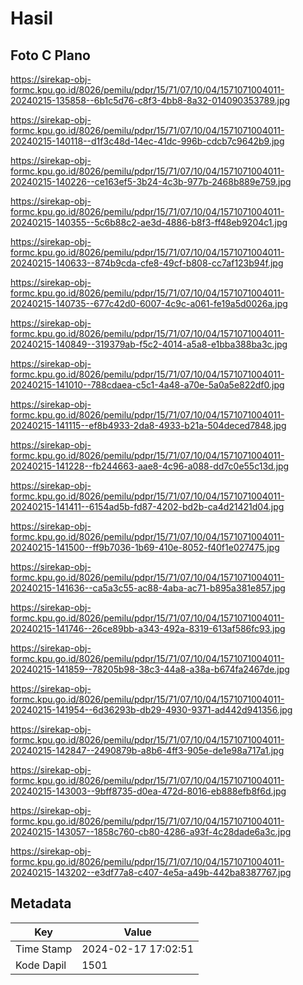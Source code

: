 # Hasil

## Foto C Plano

https://sirekap-obj-formc.kpu.go.id/8026/pemilu/pdpr/15/71/07/10/04/1571071004011-20240215-135858--6b1c5d76-c8f3-4bb8-8a32-014090353789.jpg

https://sirekap-obj-formc.kpu.go.id/8026/pemilu/pdpr/15/71/07/10/04/1571071004011-20240215-140118--d1f3c48d-14ec-41dc-996b-cdcb7c9642b9.jpg

https://sirekap-obj-formc.kpu.go.id/8026/pemilu/pdpr/15/71/07/10/04/1571071004011-20240215-140226--ce163ef5-3b24-4c3b-977b-2468b889e759.jpg

https://sirekap-obj-formc.kpu.go.id/8026/pemilu/pdpr/15/71/07/10/04/1571071004011-20240215-140355--5c6b88c2-ae3d-4886-b8f3-ff48eb9204c1.jpg

https://sirekap-obj-formc.kpu.go.id/8026/pemilu/pdpr/15/71/07/10/04/1571071004011-20240215-140633--874b9cda-cfe8-49cf-b808-cc7af123b94f.jpg

https://sirekap-obj-formc.kpu.go.id/8026/pemilu/pdpr/15/71/07/10/04/1571071004011-20240215-140735--677c42d0-6007-4c9c-a061-fe19a5d0026a.jpg

https://sirekap-obj-formc.kpu.go.id/8026/pemilu/pdpr/15/71/07/10/04/1571071004011-20240215-140849--319379ab-f5c2-4014-a5a8-e1bba388ba3c.jpg

https://sirekap-obj-formc.kpu.go.id/8026/pemilu/pdpr/15/71/07/10/04/1571071004011-20240215-141010--788cdaea-c5c1-4a48-a70e-5a0a5e822df0.jpg

https://sirekap-obj-formc.kpu.go.id/8026/pemilu/pdpr/15/71/07/10/04/1571071004011-20240215-141115--ef8b4933-2da8-4933-b21a-504deced7848.jpg

https://sirekap-obj-formc.kpu.go.id/8026/pemilu/pdpr/15/71/07/10/04/1571071004011-20240215-141228--fb244663-aae8-4c96-a088-dd7c0e55c13d.jpg

https://sirekap-obj-formc.kpu.go.id/8026/pemilu/pdpr/15/71/07/10/04/1571071004011-20240215-141411--6154ad5b-fd87-4202-bd2b-ca4d21421d04.jpg

https://sirekap-obj-formc.kpu.go.id/8026/pemilu/pdpr/15/71/07/10/04/1571071004011-20240215-141500--ff9b7036-1b69-410e-8052-f40f1e027475.jpg

https://sirekap-obj-formc.kpu.go.id/8026/pemilu/pdpr/15/71/07/10/04/1571071004011-20240215-141636--ca5a3c55-ac88-4aba-ac71-b895a381e857.jpg

https://sirekap-obj-formc.kpu.go.id/8026/pemilu/pdpr/15/71/07/10/04/1571071004011-20240215-141746--26ce89bb-a343-492a-8319-613af586fc93.jpg

https://sirekap-obj-formc.kpu.go.id/8026/pemilu/pdpr/15/71/07/10/04/1571071004011-20240215-141859--78205b98-38c3-44a8-a38a-b674fa2467de.jpg

https://sirekap-obj-formc.kpu.go.id/8026/pemilu/pdpr/15/71/07/10/04/1571071004011-20240215-141954--6d36293b-db29-4930-9371-ad442d941356.jpg

https://sirekap-obj-formc.kpu.go.id/8026/pemilu/pdpr/15/71/07/10/04/1571071004011-20240215-142847--2490879b-a8b6-4ff3-905e-de1e98a717a1.jpg

https://sirekap-obj-formc.kpu.go.id/8026/pemilu/pdpr/15/71/07/10/04/1571071004011-20240215-143003--9bff8735-d0ea-472d-8016-eb888efb8f6d.jpg

https://sirekap-obj-formc.kpu.go.id/8026/pemilu/pdpr/15/71/07/10/04/1571071004011-20240215-143057--1858c760-cb80-4286-a93f-4c28dade6a3c.jpg

https://sirekap-obj-formc.kpu.go.id/8026/pemilu/pdpr/15/71/07/10/04/1571071004011-20240215-143202--e3df77a8-c407-4e5a-a49b-442ba8387767.jpg


## Metadata

| Key        | Value               |
| ---------- | ------------------- |
| Time Stamp | 2024-02-17 17:02:51 |
| Kode Dapil | 1501                |



